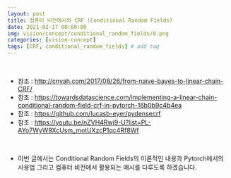 ```yaml
---
layout: post
title: 컴퓨터 비전에서의 CRF (Conditional Random Fields)
date: 2021-02-17 00:00:00
img: vision/concept/conditional_random_fields/0.png
categories: [vision-concept] 
tags: [CRF, conditional_random_fields] # add tag
---
```


<br>

- 참조 : http://cnyah.com/2017/08/26/from-naive-bayes-to-linear-chain-CRF/
- 참조 : https://towardsdatascience.com/implementing-a-linear-chain-conditional-random-field-crf-in-pytorch-16b0b9c4b4ea
- 참조 : https://github.com/lucasb-eyer/pydensecrf
- 참조 : https://youtu.be/nZVH4Rwj9-U?list=PL-AYo7WyW9XcUsm_motUXzcP1qc4Rf8Wf


<br>

- 이번 글에서는 Conditional Random Fields의 이론적인 내용과 Pytorch에서의 사용법 그리고 컴퓨터 비전에서 활용되는 예시를 다루도록 하겠습니다.

<br>

